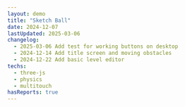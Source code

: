 ```yaml
---
layout: demo
title: "Sketch Ball"
date: 2024-12-07
lastUpdated: 2025-03-06
changelog:
  - 2025-03-06 Add test for working buttons on desktop
  - 2024-12-14 Add title screen and moving obstacles
  - 2024-12-22 Add basic level editor
techs:
  - three-js
  - physics
  - multitouch
hasReports: true
---
```



